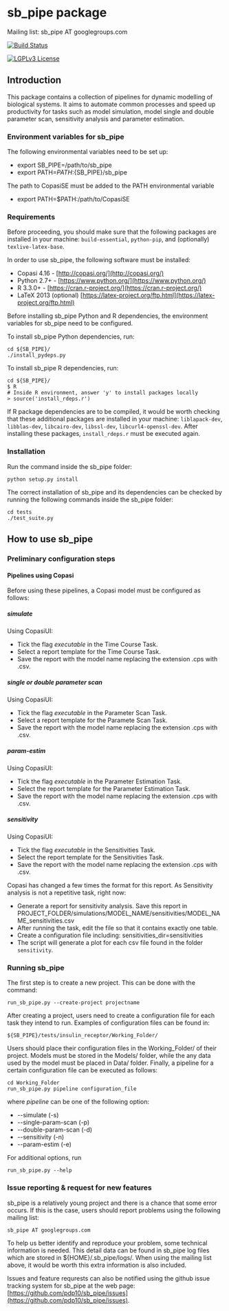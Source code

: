 # sb_pipe package

Mailing list: sb_pipe AT googlegroups.com

[![Build Status](https://travis-ci.org/pdp10/sb_pipe.svg?branch=master)](https://travis-ci.org/pdp10/sb_pipe)

[![LGPLv3 License](http://img.shields.io/badge/license-LGPLv3-blue.svg)](https://www.gnu.org/licenses/lgpl.html)


## Introduction
This package contains a collection of pipelines for dynamic modelling of biological systems. 
It aims to automate common processes and speed up productivity for tasks such as model simulation, 
model single and double parameter scan, sensitivity analysis and parameter estimation. 


### Environment variables for sb_pipe
The following environmental variables need to be set up:
- export SB_PIPE=/path/to/sb_pipe
- export PATH=$PATH:${SB_PIPE}/sb_pipe

The path to CopasiSE must be added to the PATH environmental variable
- export PATH=$PATH:/path/to/CopasiSE


### Requirements
Before proceeding, you should make sure that the following packages 
are installed in your machine: `build-essential`, `python-pip`, and 
(optionally) `texlive-latex-base`.

In order to use sb_pipe, the following software must be installed:
- Copasi 4.16 - [http://copasi.org/](http://copasi.org/)
- Python 2.7+ - [https://www.python.org/](https://www.python.org/)
- R 3.3.0+ - [https://cran.r-project.org/](https://cran.r-project.org/)
- LaTeX 2013 (optional) [https://latex-project.org/ftp.html](https://latex-project.org/ftp.html)

Before installing sb_pipe Python and R dependencies, the environment 
variables for sb_pipe need to be configured. 

To install sb_pipe Python dependencies, run:
```
cd ${SB_PIPE}/
./install_pydeps.py
```

To install sb_pipe R dependencies, run:
```
cd ${SB_PIPE}/
$ R
# Inside R environment, answer 'y' to install packages locally
> source('install_rdeps.r')
```
If R package dependencies are to be compiled, it would be worth checking that these additional packages are installed in your machine: `liblapack-dev`, `libblas-dev`, `libcairo-dev`, `libssl-dev`, `libcurl4-openssl-dev`. After installing these packages, `install_rdeps.r` must be executed again.


### Installation
Run the command inside the sb_pipe folder: 
```
python setup.py install
```
The correct installation of sb_pipe and its dependencies can be checked by 
running the following commands inside the sb_pipe folder: 
```
cd tests
./test_suite.py
```

## How to use sb_pipe

### Preliminary configuration steps

#### Pipelines using Copasi
Before using these pipelines, a Copasi model must be configured as follows:

##### simulate 
Using CopasiUI:
- Tick the flag _executable_ in the Time Course Task.
- Select a report template for the Time Course Task.
- Save the report with the model name replacing the extension .cps with .csv.

##### single or double parameter scan
Using CopasiUI:
- Tick the flag _executable_ in the Parameter Scan Task.
- Select a report template for the Paramete Scan Task.
- Save the report with the model name replacing the extension .cps with .csv.

##### param-estim
Using CopasiUI:
- Tick the flag _executable_ in the Parameter Estimation Task.
- Select the report template for the Parameter Estimation Task.
- Save the report with the model name replacing the extension .cps with .csv.

##### sensitivity
Using CopasiUI:
- Tick the flag _executable_ in the Sensitivities Task.
- Select the report template for the Sensitivities Task.
- Save the report with the model name replacing the extension .cps with .csv.

Copasi has changed a few times the format for this report. As Sensitivity analysis is not a repetitive task, right now:
- Generate a report for sensitivity analysis. Save this report in PROJECT_FOLDER/simulations/MODEL_NAME/sensitivities/MODEL_NAME_sensitivities.csv
- After running the task, edit the file so that it contains exactly one table.
- Create a configuration file including: 
sensitivities_dir=sensitivities
- The script will generate a plot for each csv file found in the folder `sensitivity`.


### Running sb_pipe
The first step is to create a new project. This can be done with 
the command:
```
run_sb_pipe.py --create-project projectname
```
After creating a project, users need to create a configuration file 
for each task they intend to run. Examples of configuration files can be found in:
```
${SB_PIPE}/tests/insulin_receptor/Working_Folder/ 
```
Users should place their configuration files in the Working_Folder/ of their project. Models must be stored in the Models/ folder, while the any data used by the model must be placed in Data/ folder.
Finally, a pipeline for a certain configuration file can be executed as follows:
```
cd Working_Folder
run_sb_pipe.py pipeline configuration_file
```
where *pipeline* can be one of the following option: 
- --simulate (-s)
- --single-param-scan (-p) 
- --double-param-scan (-d)
- --sensitivity (-n)
- --param-estim (-e)

For additional options, run
```
run_sb_pipe.py --help
```


### Issue reporting & request for new features
sb_pipe is a relatively young project and there is a chance that some error occurs. If this is the case, 
users should report problems using the following mailing list: 
```
sb_pipe AT googlegroups.com
```
To help us better identify and reproduce your problem, some technical information is needed. This 
detail data can be found in sb_pipe log files which are stored in ${HOME}/.sb_pipe/logs/. When using 
the mailing list above, it would be worth this extra information is also included.

Issues and feature requrests can also be notified using the github issue tracking system for sb_pipe 
at the web page: [https://github.com/pdp10/sb_pipe/issues](https://github.com/pdp10/sb_pipe/issues).
